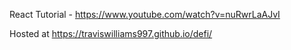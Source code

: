React Tutorial - https://www.youtube.com/watch?v=nuRwrLaAJvI

Hosted at https://traviswilliams997.github.io/defi/
